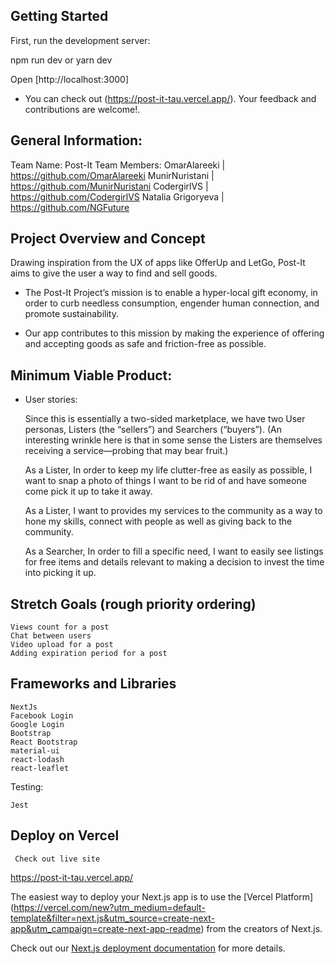

## Getting Started

First, run the development server:


npm run dev
or
yarn dev

Open [http://localhost:3000]


- You can check out (https://post-it-tau.vercel.app/). Your feedback and contributions are welcome!.


## General Information:

Team Name: Post-It
Team Members: 
OmarAlareeki          | https://github.com/OmarAlareeki
MunirNuristani        | https://github.com/MunirNuristani
CodergirlVS           | https://github.com/CodergirlVS
Natalia Grigoryeva    | https://github.com/NGFuture

## Project Overview and Concept
Drawing inspiration from the UX of apps like OfferUp and LetGo, 
Post-It aims to give the user a way to find and sell goods.


- The Post-It Project’s mission is to enable a hyper-local gift economy, 
in order to curb needless consumption, engender human connection, and promote sustainability.

- Our app contributes to this mission by making the experience of offering and accepting goods 
as safe and friction-free as possible.

## Minimum Viable Product:

 - User stories:
 
   Since this is essentially a two-sided marketplace, we have two User personas,
   Listers (the “sellers”) and Searchers (“buyers”). (An interesting wrinkle here is that 
   in some sense the Listers are themselves receiving a service—probing that may bear fruit.)

    As a Lister, In order to keep my life clutter-free as easily as possible, I want to snap a photo of 
    things I want to be rid of and have someone come pick it up to take it away.

    As a Lister, I want to provides my services to the community as a way to hone my skills, connect with 
    people as well as giving back to the community.

    As a Searcher, In order to fill a specific need, I want to easily see listings for free items and 
    details relevant to making a decision to invest the time into picking it up.


## Stretch Goals (rough priority ordering)

    Views count for a post
    Chat between users
    Video upload for a post
    Adding expiration period for a post

 ## Frameworks and Libraries

    NextJs
    Facebook Login
    Google Login
    Bootstrap
    React Bootstrap
    material-ui
    react-lodash
    react-leaflet

  Testing:

    Jest

## Deploy on Vercel
     Check out live site
https://post-it-tau.vercel.app/

The easiest way to deploy your Next.js app is to use the [Vercel Platform]
(https://vercel.com/new?utm_medium=default-template&filter=next.js&utm_source=create-next-app&utm_campaign=create-next-app-readme) 
from the creators of Next.js.

Check out our [Next.js deployment documentation](https://nextjs.org/docs/deployment) for more details.
